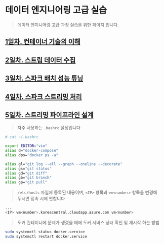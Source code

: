 # 데이터 엔지니어링 고급 실습

> 데이터 엔지니어링 고급 과정 실습을 위한 페이지 입니다.

## [1일차. 컨테이너 기술의 이해](https://github.com/psyoblade/data-engineer-advanced-training/tree/master/day1/README.md)

## [2일차. 스트림 데이터 수집](https://github.com/psyoblade/data-engineer-advanced-training/tree/master/day2/README.md)

## [3일차. 스파크 배치 성능 튜닝](https://github.com/psyoblade/data-engineer-advanced-training/tree/master/day3/README.md)

## [4일차. 스파크 스트리밍 처리](https://github.com/psyoblade/data-engineer-advanced-training/tree/master/day4/README.md)

## [5일차. 스트리밍 파이프라인 설계](https://github.com/psyoblade/data-engineer-advanced-training/tree/master/day5/README.md)



>  자주 사용하는 `.bashrc` 설정입니다

```bash
# cat ~/.bashrc

export EDITOR="vim"
alias d="docker-compose"
alias dps="docker ps -a"

alias gl="git log --all --graph --oneline --decorate"
alias gs="git status"
alias gd="git diff"
alias gb="git branch"
alias gp="git pull"
```

> `/etc/hosts` 파일에 등록된 내용이며, `<IP>` 항목과 `vm<number>` 항목을 변경해 두시면 접속 시에 편합니다

```bash
...
<IP> vm<number>.koreacentral.cloudapp.azure.com vm<number>
```

> 도커 컨테이너에 문제가 생겼을 때에 도커 서비스 상태 확인 및 재시작 하는 방법

```bash
sudo systemctl status docker.service
sudo systemctl restart docker.service
```

